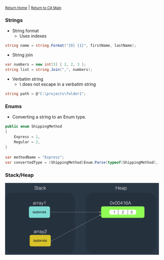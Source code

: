 <small>[Return Home](../../README.md)</small> | <small>[Return to C# Main](index.md)</small>

### Strings
* String format
    * Uses indexes
```csharp
string name = string.Format("{0} {1}", firstName, lastName);
```

* String join
```csharp
var numbers = new int[3] { 1, 2, 3 };
string list = string.Join(",", numbers);
```

* Verbatim string
    * \ does not escape in a verbatim string
```csharp
string path = @"C:\projects\folder1";
```

### Enums

* Converting a string to an Enum type. 
```csharp
public enum ShippingMethod 
{
	Express = 1,
	Regular = 2,
}

var methodName = "Express";
var convertedType = (ShippingMethod)Enum.Parse(typeof(ShippingMethod), methodName);
```

### Stack/Heap
<img src="../.././images/stack_heap.png" width="700px">

